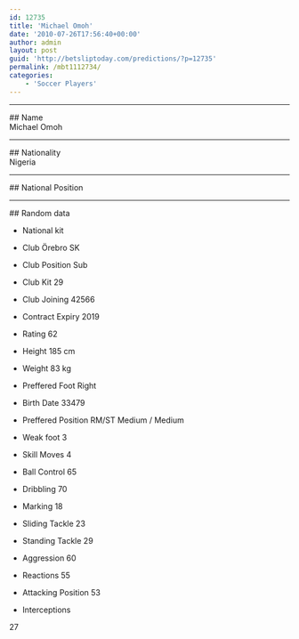 ```yaml
---
id: 12735
title: 'Michael Omoh'
date: '2010-07-26T17:56:40+00:00'
author: admin
layout: post
guid: 'http://betsliptoday.com/predictions/?p=12735'
permalink: /mbt1112734/
categories:
    - 'Soccer Players'
---
```


- - - - - -

\## Name  
 Michael Omoh

- - - - - -

\## Nationality  
 Nigeria

- - - - - -

\## National Position

- - - - - -

\## Random data

- National kit
- Club
 Örebro SK

- Club Position
 Sub

- Club Kit
 29

- Club Joining
 42566

- Contract Expiry
 2019

- Rating
 62

- Height
 185 cm

- Weight
 83 kg

- Preffered Foot
 Right

- Birth Date
 33479

- Preffered Position
 RM/ST Medium / Medium

- Weak foot
 3

- Skill Moves
 4

- Ball Control
 65

- Dribbling
 70

- Marking
 18

- Sliding Tackle
 23

- Standing Tackle
 29

- Aggression
 60

- Reactions
 55

- Attacking Position
 53

- Interceptions

 27